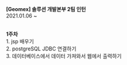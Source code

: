 <strong>[Geomex] 솔루션 개발본부 2팀 인턴</strong><br>
2021.01.06 ~ <br>

<br>
<strong>1주차</strong> <br>
1. jsp 배우기 <br>
2. postgreSQL JDBC 연결하기 <br>
3. 데이터베이스에서 데이터 가져와서 웹에서 출력하기 <br>

